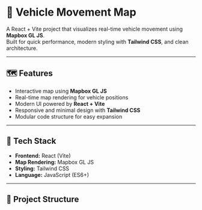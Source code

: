 # 🚗 Vehicle Movement Map

A React + Vite project that visualizes real-time vehicle movement using **Mapbox GL JS**.  
Built for quick performance, modern styling with **Tailwind CSS**, and clean architecture.

---

## 🗺️ Features

- Interactive map using **Mapbox GL JS**
- Real-time map rendering for vehicle positions
- Modern UI powered by **React + Vite**
- Responsive and minimal design with **Tailwind CSS**
- Modular code structure for easy expansion

---

## 🧩 Tech Stack

- **Frontend:** React (Vite)
- **Map Rendering:** Mapbox GL JS
- **Styling:** Tailwind CSS
- **Language:** JavaScript (ES6+)

---

## 📁 Project Structure

